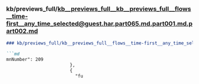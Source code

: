 ### kb/previews_full/kb__previews_full__kb__previews_full__flows__time-first__any_time_selected@guest.har.part065.md.part001.md.part002.md

```md
### kb/previews_full/kb__previews_full__flows__time-first__any_time_selected@guest.har.part065.md.part001.md (part 002)

```md
mnNumber": 209
                        },
                        {
                          "fu
```

```

```
